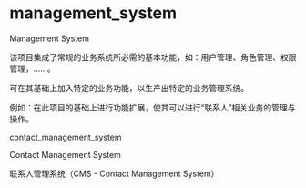 # management_system
Management System


该项目集成了常规的业务系统所必需的基本功能，如：用户管理、角色管理、权限管理，……。

可在其基础上加入特定的业务功能，以生产出特定的业务管理系统。

例如：在此项目的基础上进行功能扩展，使其可以进行“联系人”相关业务的管理与操作。

contact_management_system

Contact Management System

联系人管理系统（CMS - Contact Management System）
